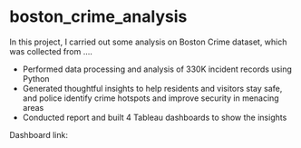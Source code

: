 # boston_crime_analysis

In this project, I carried out some analysis on Boston Crime dataset, which was collected from ....

+ Performed data processing and analysis of 330K incident records using Python
+ Generated thoughtful insights to help residents and visitors stay safe, and police identify crime hotspots and improve security in menacing areas
+ Conducted report and built 4 Tableau dashboards to show the insights

Dashboard link:

